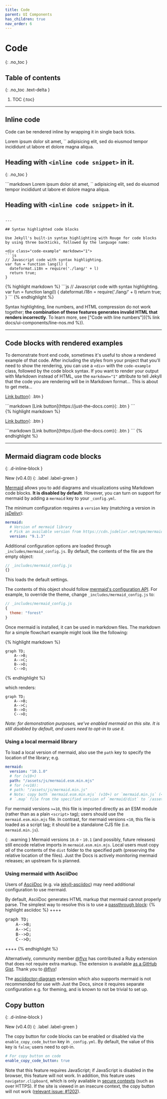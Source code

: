 ```yaml
---
title: Code
parent: UI Components
has_children: true
nav_order: 6
---
```


# Code
{: .no_toc }

## Table of contents
{: .no_toc .text-delta }

1. TOC
{:toc}

---

## Inline code

Code can be rendered inline by wrapping it in single back ticks.

<div class="code-example" markdown="1">
Lorem ipsum dolor sit amet, `<inline code snippet>` adipisicing elit, sed do eiusmod tempor incididunt ut labore et dolore magna aliqua.

## Heading with `<inline code snippet>` in it.
{: .no_toc }
</div>
```markdown
Lorem ipsum dolor sit amet, `<inline code snippet>` adipisicing elit, sed do eiusmod tempor incididunt ut labore et dolore magna aliqua.

## Heading with `<inline code snippet>` in it.
```

---

## Syntax highlighted code blocks

Use Jekyll's built-in syntax highlighting with Rouge for code blocks by using three backticks, followed by the language name:

<div class="code-example" markdown="1">
```js
// Javascript code with syntax highlighting.
var fun = function lang(l) {
  dateformat.i18n = require('./lang/' + l)
  return true;
}
```
</div>
{% highlight markdown %}
```js
// Javascript code with syntax highlighting.
var fun = function lang(l) {
  dateformat.i18n = require('./lang/' + l)
  return true;
}
```
{% endhighlight %}

Syntax highlighting, line numbers, and HTML compression do not work together; **the combination of these features generates invalid HTML that renders incorrectly**. To learn more, see ["Code with line numbers"]({% link docs/ui-components/line-nos.md %}).

---

## Code blocks with rendered examples

To demonstrate front end code, sometimes it's useful to show a rendered example of that code. After including the styles from your project that you'll need to show the rendering, you can use a `<div>` with the `code-example` class, followed by the code block syntax. If you want to render your output with Markdown instead of HTML, use the `markdown="1"` attribute to tell Jekyll that the code you are rendering will be in Markdown format... This is about to get meta...

<div class="code-example" markdown="1">

<div class="code-example" markdown="1">

[Link button](https://just-the-docs.com){: .btn }

</div>
```markdown
[Link button](https://just-the-docs.com){: .btn }
```

</div>
{% highlight markdown %}
<div class="code-example" markdown="1">

[Link button](https://just-the-docs.com){: .btn }

</div>
```markdown
[Link button](https://just-the-docs.com){: .btn }
```
{% endhighlight %}

---

## Mermaid diagram code blocks
{: .d-inline-block }

New (v0.4.0)
{: .label .label-green }

[Mermaid](https://mermaid-js.github.io/mermaid/) allows you to add diagrams and visualizations using Markdown code blocks. **It is disabled by default**. However, you can turn on support for mermaid by adding a `mermaid` key to your `_config.yml`.

The minimum configuration requires a `version` key (matching a version in [jsDelivr](https://cdn.jsdelivr.net/npm/mermaid/)):

```yaml
mermaid:
  # Version of mermaid library
  # Pick an available version from https://cdn.jsdelivr.net/npm/mermaid/
  version: "9.1.3"
```

Additional configuration options are loaded through `_includes/mermaid_config.js`. By default, the contents of the file are the empty object:

```js
// _includes/mermaid_config.js
{}
```

This loads the default settings.

The contents of this object should follow [mermaid's configuration API](https://mermaid.js.org/config/configuration.html). For example, to override the theme, change `_includes/mermaid_config.js` to:

```js
// _includes/mermaid_config.js
{
  theme: "forest"
}
```

Once mermaid is installed, it can be used in markdown files. The markdown for a simple flowchart example might look like the following:

{% highlight markdown %}
```mermaid
graph TD;
    A-->B;
    A-->C;
    B-->D;
    C-->D;
```
{% endhighlight %}

which renders:

```mermaid
graph TD;
    A-->B;
    A-->C;
    B-->D;
    C-->D;
```

*Note: for demonstration purposes, we've enabled mermaid on this site. It is still disabled by default, and users need to opt-in to use it.*

### Using a local mermaid library

To load a local version of mermaid, also use the `path` key to specify the location of the library; e.g.

```yaml
mermaid:
  version: "10.1.0"
  # for (v10+)
  path: "/assets/js/mermaid.esm.min.mjs"
  # for (<v10):
  # path: "/assets/js/mermaid.min.js"
  # Note: copy both `mermaid.esm.min.mjs` (v10+) or `mermaid.min.js` (<v10) and the associated
  # `.map` file from the specified version of `mermaid/dist` to `/assets/js/`.
```

For mermaid versions `>=10`, this file is imported directly as an ESM module (rather than as a plain `<script>` tag); users should use the `mermaid.esm.min.mjs` file. In contrast, for mermaid versions `<10`, this file is loaded as a script tag; it should be a standalone CJS file (i.e. `mermaid.min.js`).

{: .warning }
Mermaid versions `10.0` - `10.1` (and possibly, future releases) still encode relative imports in `mermaid.esm.min.mjs`. Local users must copy *all* of the contents of the `dist` folder to the specified path (preserving the relative location of the files). Just the Docs is actively monitoring mermaid releases; an upstream fix is planned.

### Using mermaid with AsciiDoc

Users of [AsciiDoc](https://asciidoc.org/) (e.g. via [jekyll-asciidoc](https://github.com/asciidoctor/jekyll-asciidoc)) may need additional configuration to use mermaid.

By default, AsciiDoc generates HTML markup that mermaid cannot properly parse. The simplest way to resolve this is to use a [passthrough block](https://docs.asciidoctor.org/asciidoc/latest/pass/pass-block/):
{% highlight asciidoc %}
++++
<pre class="language-mermaid">
graph TD;
    A-->B;
    A-->C;
    B-->D;
    C-->D;
</pre>
++++
{% endhighlight %}

Alternatively, community member [@flyx](https://github.com/flyx) has contributed a Ruby extension that does not require extra markup. The extension is available [as a GitHub Gist](https://gist.github.com/flyx/9fff080cf4edc95d495bc661a002232c). Thank you to [@flyx](https://github.com/flyx)!

The [asciidoctor-diagram](https://docs.asciidoctor.org/diagram-extension/latest/) extension which also supports mermaid is not recommended for use with Just the Docs, since it requires separate configuration e.g. for theming, and is known to not be trivial to set up.

## Copy button
{: .d-inline-block }

New (v0.4.0)
{: .label .label-green }

The copy button for code blocks can be enabled or disabled via the `enable_copy_code_button` key in `_config.yml`. By default, the value of this key is `false`; users need to opt-in.

```yaml
# For copy button on code
enable_copy_code_button: true
```

Note that this feature requires JavaScript; if JavaScript is disabled in the browser, this feature will not work. In addition, this feature uses `navigator.clipboard`, which is only available in [secure contexts](https://developer.mozilla.org/en-US/docs/Web/Security/Secure_Contexts) (such as over HTTPS). If the site is viewed in an insecure context, the copy button will not work ([relevant issue: #1202](https://github.com/just-the-docs/just-the-docs/issues/1202)).

